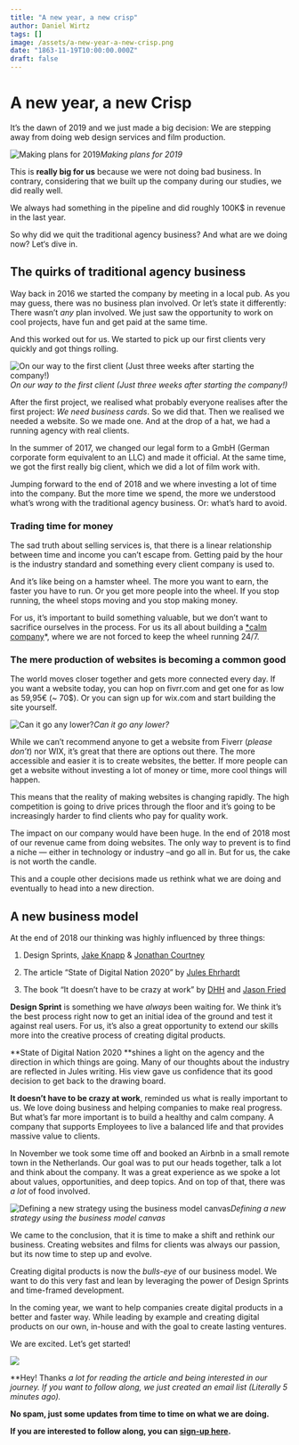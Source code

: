 ```yaml
---
title: "A new year, a new crisp"
author: Daniel Wirtz
tags: []
image: /assets/a-new-year-a-new-crisp.png
date: "1863-11-19T10:00:00.000Z"
draft: false
---
```


# A new year, a new Crisp

It’s the dawn of 2019 and we just made a big decision: We are stepping away from doing web design services and film production.

![Making plans for 2019](https://cdn-images-1.medium.com/max/3386/1*iWQiFx3F76BPymQzzQFppw.png)_Making plans for 2019_

This is **really big for us** because we were not doing bad business. In contrary, considering that we built up the company during our studies, we did really well.

We always had something in the pipeline and did roughly 100K\$ in revenue in the last year.

So why did we quit the traditional agency business? And what are we doing now? Let‘s dive in.

## The quirks of traditional agency business

Way back in 2016 we started the company by meeting in a local pub. As you may guess, there was no business plan involved. Or let’s state it differently: There wasn’t _any_ plan involved. We just saw the opportunity to work on cool projects, have fun and get paid at the same time.

And this worked out for us. We started to pick up our first clients very quickly and got things rolling.

![On our way to the first client (Just three weeks after starting the company!)](https://cdn-images-1.medium.com/max/3200/0*SjVtQdwx2pq6IkOm)_On our way to the first client (Just three weeks after starting the company!)_

After the first project, we realised what probably everyone realises after the first project: _We need business cards_. So we did that. Then we realised we needed a website. So we made one. And at the drop of a hat, we had a running agency with real clients.

In the summer of 2017, we changed our legal form to a GmbH (German corporate form equivalent to an LLC) and made it official. At the same time, we got the first really big client, which we did a lot of film work with.

Jumping forward to the end of 2018 and we where investing a lot of time into the company. But the more time we spend, the more we understood what’s wrong with the traditional agency business. Or: what’s hard to avoid.

### Trading time for money

The sad truth about selling services is, that there is a linear relationship between time and income you can’t escape from. Getting paid by the hour is the industry standard and something every client company is used to.

And it’s like being on a hamster wheel. The more you want to earn, the faster you have to run. Or you get more people into the wheel. If you stop running, the wheel stops moving and you stop making money.

For us, it’s important to build something valuable, but we don’t want to sacrifice ourselves in the process. For us its all about building a [\*calm company](https://m.signalvnoise.com/the-calm-company-our-next-book-d0ed917cc457)\*, where we are not forced to keep the wheel running 24/7.

### The mere production of websites is becoming a common good

The world moves closer together and gets more connected every day. If you want a website today, you can hop on fivrr.com and get one for as low as 59,95€ (~ 70\$). Or you can sign up for wix.com and start building the site yourself.

![Can it go any lower?](https://cdn-images-1.medium.com/max/2000/1*_E89JIUg1Acukqrb-jyQGg.png)_Can it go any lower?_

While we can’t recommend anyone to get a website from Fiverr (_please don’t_) nor WIX, it’s great that there are options out there. The more accessible and easier it is to create websites, the better. If more people can get a website without investing a lot of money or time, more cool things will happen.

This means that the reality of making websites is changing rapidly. The high competition is going to drive prices through the floor and it’s going to be increasingly harder to find clients who pay for quality work.

The impact on our company would have been huge. In the end of 2018 most of our revenue came from doing websites. The only way to prevent is to find a niche — either in technology or industry –and go all in. But for us, the cake is not worth the candle.

This and a couple other decisions made us rethink what we are doing and eventually to head into a new direction.

## A new business model

At the end of 2018 our thinking was highly influenced by three things:

1. Design Sprints, [Jake Knapp](undefined) & [Jonathan Courtney](undefined)

1. The article “State of Digital Nation 2020” by [Jules Ehrhardt](undefined)

1. The book “It doesn’t have to be crazy at work” by [DHH](undefined) and [Jason Fried](undefined)

**Design Sprint** is something we have _always_ been waiting for. We think it’s the best process right now to get an initial idea of the ground and test it against real users. For us, it’s also a great opportunity to extend our skills more into the creative process of creating digital products.

**State of Digital Nation 2020 **shines a light on the agency and the direction in which things are going. Many of our thoughts about the industry are reflected in Jules writing. His view gave us confidence that its good decision to get back to the drawing board.

**It doesn’t have to be crazy at work**, reminded us what is really important to us. We love doing business and helping companies to make real progress. But what’s far more important is to build a healthy and calm company. A company that supports Employees to live a balanced life and that provides massive value to clients.

In November we took some time off and booked an Airbnb in a small remote town in the Netherlands. Our goal was to put our heads together, talk a lot and think about the company. It was a great experience as we spoke a lot about values, opportunities, and deep topics. And on top of that, there was _a lot_ of food involved.

![Defining a new strategy using the business model canvas](https://cdn-images-1.medium.com/max/2000/1*ynL4TJ2pPmiRjMjjPTGMLg.gif)_Defining a new strategy using the business model canvas_

We came to the conclusion, that it is time to make a shift and rethink our business. Creating websites and films for clients was always our passion, but its now time to step up and evolve.

Creating digital products is now the _bulls-eye_ of our business model. We want to do this very fast and lean by leveraging the power of Design Sprints and time-framed development.

In the coming year, we want to help companies create digital products in a better and faster way. While leading by example and creating digital products on our own, in-house and with the goal to create lasting ventures.

We are excited. Let’s get started!

![](https://cdn-images-1.medium.com/max/3840/1*hGVXImT3GdnlydpWKuTNJg.png)

**Hey! Thanks *a lot *for reading the article and being interested in our journey. If you want to follow along, we just created an email list (Literally 5 minutes ago).**

**No spam, just some updates from time to time on what we are doing.**

**If you are interested to follow along, you can [sign-up here](http://eepurl.com/gcZnzv).**
